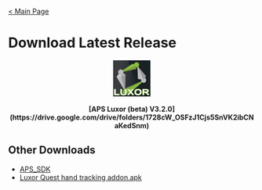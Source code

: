 [< Main Page](https://github.com/guiglass/LUXOR/blob/gh-pages/index.md)

# Download Latest Release

<p align="center">
  <a href="">
     <img width="15%" height="15%" src="/img/Luxor Logo Text.png">
  </a>
</p>
  
<p align="center">
  <b>[APS Luxor (beta) V3.2.0](https://drive.google.com/drive/folders/1728cW_OSFzJ1Cjs5SnVK2ibCNaKedSnm)</b>
</p>

## Other Downloads

- [APS_SDK](https://github.com/guiglass/LUXOR/blob/gh-pages/APS_SDK.unitypackage?raw=true)
- [Luxor Quest hand tracking addon.apk](http://www.mediafire.com/file/9b3fdc1n5i9v4n4/Luxor_Quest_finger_tracking.apk/file)

